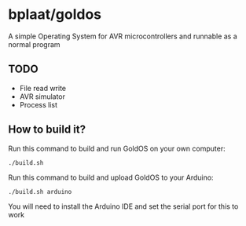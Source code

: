 # bplaat/goldos
A simple Operating System for AVR microcontrollers and runnable as a normal program

## TODO
- File read write
- AVR simulator
- Process list

## How to build it?
Run this command to build and run GoldOS on your own computer:
```
./build.sh
```

Run this command to build and upload GoldOS to your Arduino:
```
./build.sh arduino
```
You will need to install the Arduino IDE and set the serial port for this to work
